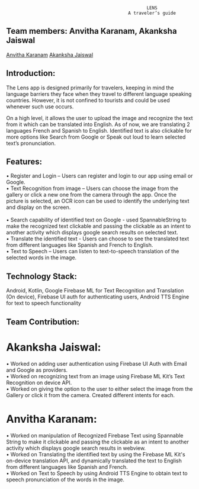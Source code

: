                                                          LENS
                                                  A traveler’s guide
                                                                                                          
## Team members: Anvitha Karanam, Akanksha Jaiswal ##  
[Anvitha Karanam](https://www.linkedin.com/in/anvitha-karanam-546589121/)
[Akanksha Jaiswal](https://www.linkedin.com/in/akanksha-jaiswal-53395960/)

## Introduction: ## 

The Lens app is designed primarily for travelers, keeping in mind the language barriers they face when they travel to different language speaking countries. However, it is not confined to tourists and could be used whenever such use occurs.

On a high level, it allows the user to upload the image and recognize the text from it which can be translated into English. As of now, we are translating 2 languages French and Spanish to English. Identified text is also clickable for more options like Search from Google or Speak out loud to learn selected text’s pronunciation.

## Features: ## 
•	Register and Login – Users can register and login to our app using email or Google.<br />
•	Text Recognition from image – Users can choose the image from the gallery or click a new one from the camera through the app. Once the picture is selected, an OCR icon can be used to identify the underlying text and display on the screen.<br />	
•	Search capability of identified text on Google - used SpannableString to make the recognized text clickable and passing the clickable as an intent to another activity which displays google search results on selected text.<br />
•	Translate the identified text - Users can choose to see the translated text from different languages like Spanish and French to English.<br />
•	Text to Speech  – Users can listen to text-to-speech translation of the selected words in the image.<br />

## Technology Stack: ## 
 
Android, Kotlin, 
Google Firebase ML for Text Recognition and Translation (On device), 
Firebase UI auth for authenticating users,
Android TTS Engine for text to speech functionality

## Team Contribution: ##

# Akanksha Jaiswal: # 
•	Worked on adding user authentication using Firebase UI Auth with Email and Google as providers.<br />
•	Worked on recognizing text from an image using Firebase ML Kit’s Text Recognition on device API.<br />
•	Worked on giving the option to the user to either select the image from the Gallery or click it from the camera. Created different intents for each.<br />

# Anvitha Karanam: # 
•	Worked on manipulation of Recognized Firebase Text using Spannable String to make it clickable and passing the clickable as an intent to another activity which displays google search results in webview.<br />
•	Worked on Translating the identified text by using the  Firebase ML Kit's on-device translation API, and dynamically translated the text to English from different languages like Spanish and French.<br />
•	Worked on Text to Speech by using Android TTS Engine to obtain text to speech pronunciation of the words in the image. 



